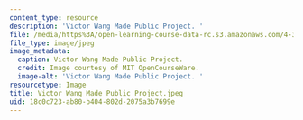 ```yaml
---
content_type: resource
description: 'Victor Wang Made Public Project. '
file: /media/https%3A/open-learning-course-data-rc.s3.amazonaws.com/4-301-introduction-to-the-visual-arts-spring-2007/18c0c723ab80b404802d2075a3b7699e_VictorWangMadePublicProject.jpeg
file_type: image/jpeg
image_metadata:
  caption: Victor Wang Made Public Project.
  credit: Image courtesy of MIT OpenCourseWare.
  image-alt: 'Victor Wang Made Public Project. '
resourcetype: Image
title: Victor Wang Made Public Project.jpeg
uid: 18c0c723-ab80-b404-802d-2075a3b7699e
---
```

